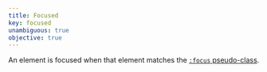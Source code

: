 ```yaml
---
title: Focused
key: focused
unambiguous: true
objective: true
---
```


An element is focused when that element matches the [`:focus` pseudo-class](https://drafts.csswg.org/selectors-4/#focus-pseudo).